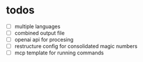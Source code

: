 
# todos

-[ ] multiple languages
-[ ] combined output file
-[ ] openai api for procesing
-[ ] restructure config for consolidated magic numbers
-[ ] mcp template for running commands